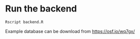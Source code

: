 # Run the backend

```
Rscript backend.R
```

Example database can be download from https://osf.io/wq7gx/
